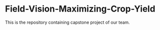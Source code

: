 # Field-Vision-Maximizing-Crop-Yield
This is the repository containing capstone project of our team.

